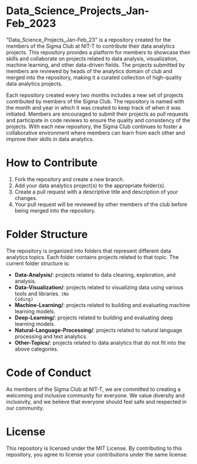# Data_Science_Projects_Jan-Feb_2023

"Data_Science_Projects_Jan-Feb_23" is a repository created for the members of the Sigma Club at NIT-T to contribute their data analytics projects. This repository provides a platform for members to showcase their skills and collaborate on projects related to data analysis, visualization, machine learning, and other data-driven fields. The projects submitted by members are reviewed by heads of the analytics domain of club and merged into the repository, making it a curated collection of high-quality data analytics projects.

Each repository created every two months includes a new set of projects contributed by members of the Sigma Club. The repository is named with the month and year in which it was created to keep track of when it was initiated. Members are encouraged to submit their projects as pull requests and participate in code reviews to ensure the quality and consistency of the projects. With each new repository, the Sigma Club continues to foster a collaborative environment where members can learn from each other and improve their skills in data analytics.

# How to Contribute

1. Fork the repository and create a new branch.
2. Add your data analytics project(s) to the appropriate folder(s).
3. Create a pull request with a descriptive title and description of your changes.
4. Your pull request will be reviewed by other members of the club before being merged into the repository.

# Folder Structure

The repository is organized into folders that represent different data analytics topics. Each folder contains projects related to that topic. The current folder structure is:

+ **Data-Analysis/**: projects related to data cleaning, exploration, and analysis.
+ **Data-Visualization/**: projects related to visualizing data using various tools and libraries. <code>(No Coding)</code>
+ **Machine-Learning/**: projects related to building and evaluating machine learning models.
+ **Deep-Learning/**: projects related to building and evaluating deep learning models.
+ **Natural-Language-Processing/**: projects related to natural language processing and text analytics.
+ **Other-Topics/**: projects related to data analytics that do not fit into the above categories.

# Code of Conduct

As members of the Sigma Club at NIT-T, we are committed to creating a welcoming and inclusive community for everyone. We value diversity and inclusivity, and we believe that everyone should feel safe and respected in our community.

# License
This repository is licensed under the MIT License. By contributing to this repository, you agree to license your contributions under the same license.
